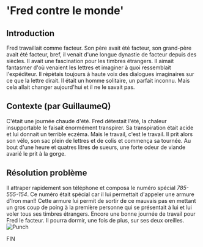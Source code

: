 # 'Fred contre le monde'

## Introduction

Fred travaillait comme facteur. Son père avait été facteur, son grand-père avait été facteur, bref, il venait d'une longue dynastie de facteur depuis des siècles. Il avait une fascination pour les timbres étrangers. Il aimait fantasmer d'où venaient les lettres et imaginer à quoi ressemblait l'expéditeur. Il répètais toujours à haute voix des dialogues imaginaires sur ce que la lettre dirait. Il était un homme solitaire, un parfait inconnu. Mais cela allait changer aujourd'hui et il ne le savait pas.

## Contexte (par GuillaumeQ)

C'était une journée chaude d'été. Fred détestait l'été, la chaleur insupportable le faisait énormément transpirer. Sa transpiration était acide et lui donnait un terrible eczéma. Mais le travail, c'est le travail. Il prit alors son vélo, son sac plein de lettres et de colis et commença sa tournée. Au bout d'une heure et quatres litres de sueurs, une forte odeur de viande avarié le prit à la gorge.

## Résolution problème

Il attraper rapidement son téléphone et composa le numéro spécial _785-555-154_. Ce numéro était spécial car il lui permettait d'appeler une armure d'Iron man!! Cette armure lui permit de sortir de ce mauvais pas en mettant un gros coup de poing à la première personne qui se présentait à lui et lui voler tous ses timbres étrangers. Encore une bonne journée de travail pour Fred le facteur. Il pourra dormir, une fois de plus, sur ses deux oreilles.
![Punch](https://media.giphy.com/media/l1J3G5lf06vi58EIE/giphy.gif)

FIN
